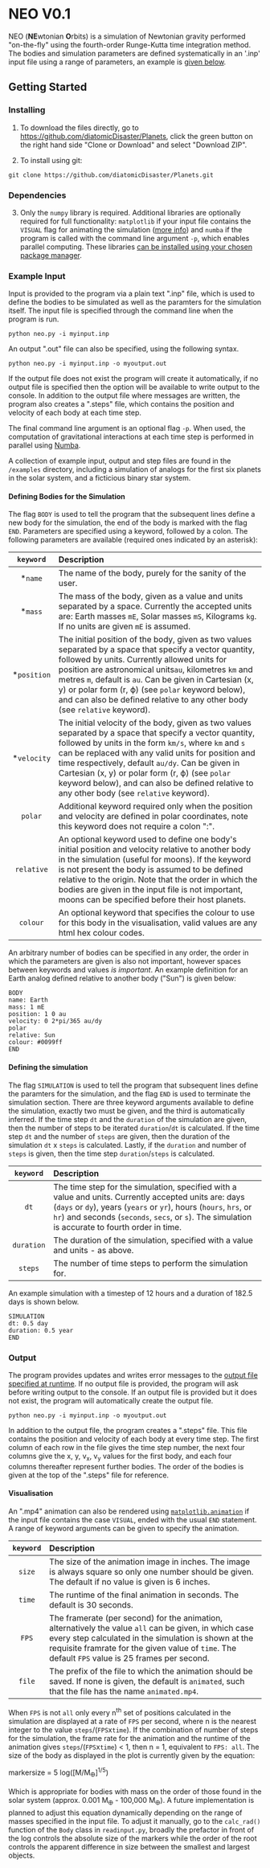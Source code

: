 # **NEO V0.1**

NEO (**NE**wtonian **O**rbits) is a simulation of Newtonian gravity performed "on-the-fly" using the fourth-order Runge-Kutta time integration method. The bodies and simulation parameters are defined systematically in an '.inp' input file using a range of parameters, an example is [given below](#example-input).

## Getting Started
### Installing

1. To download the files directly, go to https://github.com/diatomicDisaster/Planets, click the green button on the right hand side "Clone or Download" and select "Download ZIP".

2. To install using git:

```
git clone https://github.com/diatomicDisaster/Planets.git
```
### Dependencies
3. Only the `numpy` library is required. Additional libraries are optionally required for full functionality: `matplotlib` if your input file contains the `VISUAL` flag for animating the simulation ([more info](#visualisation)) and `numba` if the program is called with the command line argument `-p`, which enables parallel computing. These libraries [can be installed using your chosen package manager](https://packaging.python.org/tutorials/installing-packages/).

### Example Input

Input is provided to the program via a plain text ".inp" file, which is used to define the bodies to be simulated as well as the paramters for the simulation itself. The input file is specified through the command line when the program is run.

```
python neo.py -i myinput.inp
```

An output ".out" file can also be specified, using the following syntax.

```
python neo.py -i myinput.inp -o myoutput.out
```
If the output file does not exist the program will create it automatically, if no output file is specified then the option will be available to write output to the console. In addition to the output file where messages are written, the program also creates a ".steps" file, which contains the position and velocity of each body at each time step.

The final command line argument is an optional flag `-p`. When used, the computation of gravitational interactions at each time step is performed in parallel using [Numba](http://numba.pydata.org/).

A collection of example input, output and step files are found in the `/examples` directory, including a simulation of analogs for the first six planets in the solar system, and a ficticious binary star system. 

#### Defining Bodies for the Simulation
The flag `BODY` is used to tell the program that the subsequent lines define a new body for the simulation, the end of the body is marked with the flag `END`. Parameters are specified using a keyword, followed by a colon. The following parameters are available (required ones indicated by an asterisk):

|`keyword`|Description|
|:---:|:---|
|*`name`|The name of the body, purely for the sanity of the user.| 
|*`mass`|The mass of the body, given as a value and units separated by a space. Currently the accepted units are: Earth masses `mE`, Solar masses `mS`, Kilograms `kg`. If no units are given `mE` is assumed.|
|*`position`|The initial position of the body, given as two values separated by a space that specify a vector quantity, followed by units. Currently allowed units for position are astronomical units`au`, kilometres `km` and metres `m`, default is `au`. Can be given in Cartesian (x, y) or polar form (r, ϕ) (see `polar` keyword below), and can also be defined relative to any other body (see `relative` keyword).|
|*`velocity`|The initial velocity of the body, given as two values separated by a space that specify a vector quantity, followed by units in the form `km/s`, where `km` and `s` can be replaced with any valid units for position and time respectively, default `au/dy`. Can be given in Cartesian (x, y) or polar form (r, ϕ) (see `polar` keyword below), and can also be defined relative to any other body (see `relative` keyword).|
|`polar`|Additional keyword required only when the position and velocity are defined in polar coordinates, note this keyword does not require a colon ":".|
|`relative`|An optional keyword used to define one body's initial position and velocity relative to another body in the simulation (useful for moons). If the keyword is not present the body is assumed to be defined relative to the origin. Note that the order in which the bodies are given in the input file is not important, moons can be specified before their host planets.|
|`colour`|An optional keyword that specifies the colour to use for this body in the visualisation, valid values are any html hex colour codes.|

An arbitrary number of bodies can be specified in any order, the order in which the parameters are given is also not important, however spaces between keywords and values *is important*. An example definition for an Earth analog defined relative to another body ("Sun") is given below:

```
BODY 
name: Earth
mass: 1 mE
position: 1 0 au
velocity: 0 2*pi/365 au/dy
polar
relative: Sun
colour: #0099ff
END
```
#### Defining the simulation
The flag `SIMULATION` is used to tell the program that subsequent lines define the paramters for the simulation, and the flag `END` is used to terminate the simulation section. There are three keyword arguments available to define the simulation, exactly two must be given, and the third is automatically inferred. If the time step `dt` and the `duration` of the simulation are given, then the number of steps to be iterated `duration`/`dt` is calculated. If the time step `dt` and the number of `steps` are given, then the duration of the simulation `dt` x `steps` is calculated. Lastly, if the `duration` and number of `steps` is given, then the time step `duration`/`steps` is calculated.

|`keyword`|Description|
|:---:|:---|
|`dt`|The time step for the simulation, specified with a value and units. Currently accepted units are: days (`days` or `dy`), years (`years` or `yr`), hours (`hours`, `hrs`, or `hr`) and seconds (`seconds`, `secs`, or `s`). The simulation is accurate to fourth order in time.
|`duration`|The duration of the simulation, specified with a value and units - as above.|
|`steps`| The number of time steps to perform the simulation for. |

An example simulation with a timestep of 12 hours and a duration of 182.5 days is shown below.

```
SIMULATION
dt: 0.5 day
duration: 0.5 year
END
```

### Output
The program provides updates and writes error messages to the [output file specified at runtime](#example-input). If no output file is provided, the program will ask before writing output to the console. If an output file is provided but it does not exist, the program will automatically create the output file.

```
python neo.py -i myinput.inp -o myoutput.out
```

In addition to the output file, the program creates a ".steps" file. This file contains the position and velocity of each body at every time step. The first column of each row in the file gives the time step number, the next four columns give the x, y, v<sub>x</sub>, v<sub>y</sub> values for the first body, and each four columns thereafter represent further bodies. The order of the bodies is given at the top of the ".steps" file for reference.

#### Visualisation
An ".mp4" animation can also be rendered using [`matplotlib.animation`](https://matplotlib.org/3.1.1/api/animation_api.html) if the input file contains the case `VISUAL`, ended with the usual `END` statement. A range of keyword arguments can be given to specify the animation.

|`keyword`|Description|
|:---:|:---|
|`size`|The size of the animation image in inches. The image is always square so only one number should be given. The default if no value is given is 6 inches.|
|`time`|The runtime of the final animation in seconds. The default is 30 seconds.|
|`FPS` |The framerate (per second) for the animation, alternatively the value `all` can be given, in which case every step calculated in the simulation is shown at the requisite framrate for the given value of `time`. The default `FPS` value is 25 frames per second.|
|`file`|The prefix of the file to which the animation should be saved. If none is given, the default is `animated`, such that the file has the name `animated.mp4`.|

When `FPS` is not `all` only every n<sup>th</sup> set of positions calculated in the simulation are displayed at a rate of `FPS` per second, where n is the nearest integer to the value `steps`/(`FPS`x`time`). If the combination of number of steps for the simulation, the frame rate for the animation and the runtime of the animation gives `steps`/(`FPS`x`time`) < 1, then n = 1, equivalent to `FPS: all`. The size of the body as displayed in the plot is currently given by the equation:

markersize = 5 log(\[M/M<sub>🜨</sub>\]<sup>1/5</sup>)
  
Which is appropriate for bodies with mass on the order of those found in the solar system (approx. 0.001 M<sub>🜨</sub> - 100,000 M<sub>🜨</sub>). A future implementation is planned to adjust this equation dynamically depending on the range of masses specified in the input file. To adjust it manually, go to the `calc_rad()` function of the `Body` class in `readinput.py`, broadly the prefactor in front of the log controls the absolute size of the markers while the order of the root controls the apparent difference in size between the smallest and largest objects.

